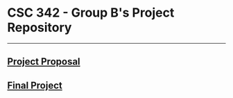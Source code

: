 # CSC 342 - Group B's Project Repository 
***
## [Project Proposal](Proposal/README.md)
## [Final Project](FinalProject/README.md)
